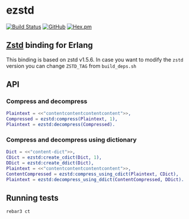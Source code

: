 # ezstd

[![Build Status](https://app.travis-ci.com/silviucpp/ezstd.svg?branch=master)](https://travis-ci.com/github/silviucpp/ezstd)
[![GitHub](https://img.shields.io/github/license/silviucpp/ezstd)](https://github.com/silviucpp/ezstd/blob/master/LICENSE)
[![Hex.pm](https://img.shields.io/hexpm/v/ezstd)](https://hex.pm/packages/ezstd)

## [Zstd][1] binding for Erlang

This binding is based on zstd v1.5.6. In case you want to modify the `zstd` version you can change `ZSTD_TAG` from `build_deps.sh`

## API

### Compress and decompress

```erl
Plaintext = <<"contentcontentcontentcontent">>,
Compressed = ezstd:compress(Plaintext, 1),
Plaintext = ezstd:decompress(Compressed).
```

### Compress and decompress using dictionary

```erl
Dict = <<"content-dict">>,
CDict = ezstd:create_cdict(Dict, 1),
DDict = ezstd:create_ddict(Dict),
Plaintext = <<"contentcontentcontentcontent">>,
ContentCompressed = ezstd:compress_using_cdict(Plaintext, CDict),
Plaintext = ezstd:decompress_using_ddict(ContentCompressed, DDict).
```

## Running tests

```sh
rebar3 ct
```

[1]:http://facebook.github.io/zstd/
